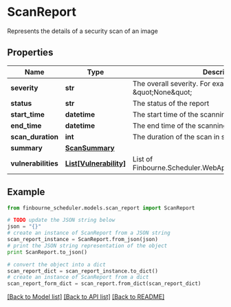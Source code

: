 # ScanReport

Represents the details of a security scan of an image

## Properties
Name | Type | Description | Notes
------------ | ------------- | ------------- | -------------
**severity** | **str** | The overall severity. For example : \&quot;High\&quot; or \&quot;None\&quot; | [optional] 
**status** | **str** | The status of the report | [optional] 
**start_time** | **datetime** | The start time of the scanning process | [optional] 
**end_time** | **datetime** | The end time of the scanning process | [optional] 
**scan_duration** | **int** | The duration of the scan in seconds | [optional] 
**summary** | [**ScanSummary**](ScanSummary.md) |  | [optional] 
**vulnerabilities** | [**List[Vulnerability]**](Vulnerability.md) | List of Finbourne.Scheduler.WebApi.Dtos.Images.Vulnerability | [optional] 

## Example

```python
from finbourne_scheduler.models.scan_report import ScanReport

# TODO update the JSON string below
json = "{}"
# create an instance of ScanReport from a JSON string
scan_report_instance = ScanReport.from_json(json)
# print the JSON string representation of the object
print ScanReport.to_json()

# convert the object into a dict
scan_report_dict = scan_report_instance.to_dict()
# create an instance of ScanReport from a dict
scan_report_form_dict = scan_report.from_dict(scan_report_dict)
```
[[Back to Model list]](../README.md#documentation-for-models) [[Back to API list]](../README.md#documentation-for-api-endpoints) [[Back to README]](../README.md)


